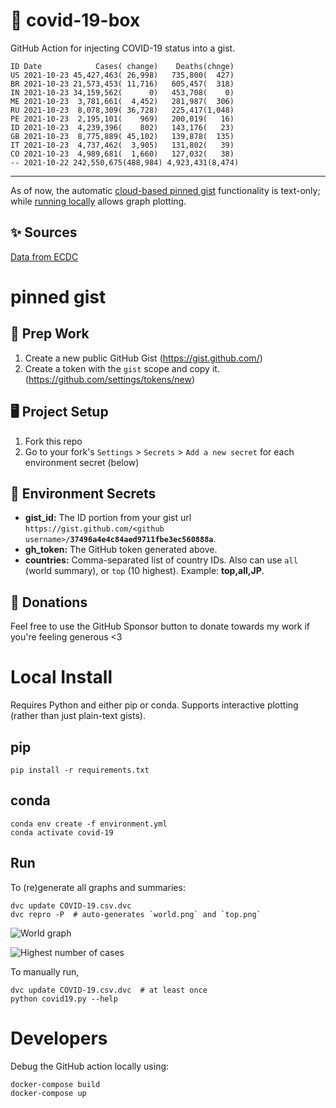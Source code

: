 # 🏥 covid-19-box

GitHub Action for injecting COVID-19 status into a gist.

```
ID Date            Cases( change)    Deaths(chnge)
US 2021-10-23 45,427,463( 26,998)   735,800(  427)
BR 2021-10-23 21,573,453( 11,716)   605,457(  318)
IN 2021-10-23 34,159,562(      0)   453,708(    0)
ME 2021-10-23  3,781,661(  4,452)   281,987(  306)
RU 2021-10-23  8,078,309( 36,728)   225,417(1,048)
PE 2021-10-23  2,195,101(    969)   200,019(   16)
ID 2021-10-23  4,239,396(    802)   143,176(   23)
GB 2021-10-23  8,775,889( 45,102)   139,878(  135)
IT 2021-10-23  4,737,462(  3,905)   131,802(   39)
CO 2021-10-23  4,989,681(  1,660)   127,032(   38)
-- 2021-10-22 242,550,675(488,984) 4,923,431(8,474)
```

---

As of now, the automatic [cloud-based pinned gist](#pinned-gist) functionality is text-only;
while [running locally](#local-install) allows graph plotting.

## ✨ Sources

[Data from ECDC](https://www.ecdc.europa.eu/en/publications-data/download-todays-data-geographic-distribution-covid-19-cases-worldwide)

# pinned gist

## 🎒 Prep Work
1. Create a new public GitHub Gist (https://gist.github.com/)
1. Create a token with the `gist` scope and copy it. (https://github.com/settings/tokens/new)

## 🖥 Project Setup
1. Fork this repo
1. Go to your fork's `Settings` > `Secrets` > `Add a new secret` for each environment secret (below)

## 🤫 Environment Secrets
- **gist_id:** The ID portion from your gist url `https://gist.github.com/<github username>/`**`37496a4e4c84aed9711fbe3ec560888a`**.
- **gh_token:** The GitHub token generated above.
- **countries:** Comma-separated list of country IDs. Also can use `all` (world summary), or `top` (10 highest). Example: **top,all,JP**.

## 💸 Donations

Feel free to use the GitHub Sponsor button to donate towards my work if you're feeling generous <3

# Local Install

Requires Python and either pip or conda. Supports interactive plotting (rather than just plain-text gists).

## pip

```
pip install -r requirements.txt
```

## conda

```
conda env create -f environment.yml
conda activate covid-19
```

## Run

To (re)generate all graphs and summaries:

```
dvc update COVID-19.csv.dvc
dvc repro -P  # auto-generates `world.png` and `top.png`
```

![World graph](world.png)

![Highest number of cases](top.png)

To manually run,

```
dvc update COVID-19.csv.dvc  # at least once
python covid19.py --help
```

# Developers

Debug the GitHub action locally using:

```
docker-compose build
docker-compose up
```
